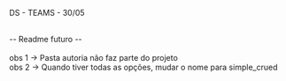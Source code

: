 DS - TEAMS - 30/05

</br>
-- Readme futuro --
</br>
</br>
obs 1 -> Pasta autoria não faz parte do projeto
</br>
obs 2 -> Quando tiver todas as opções, mudar o nome para simple_crued
